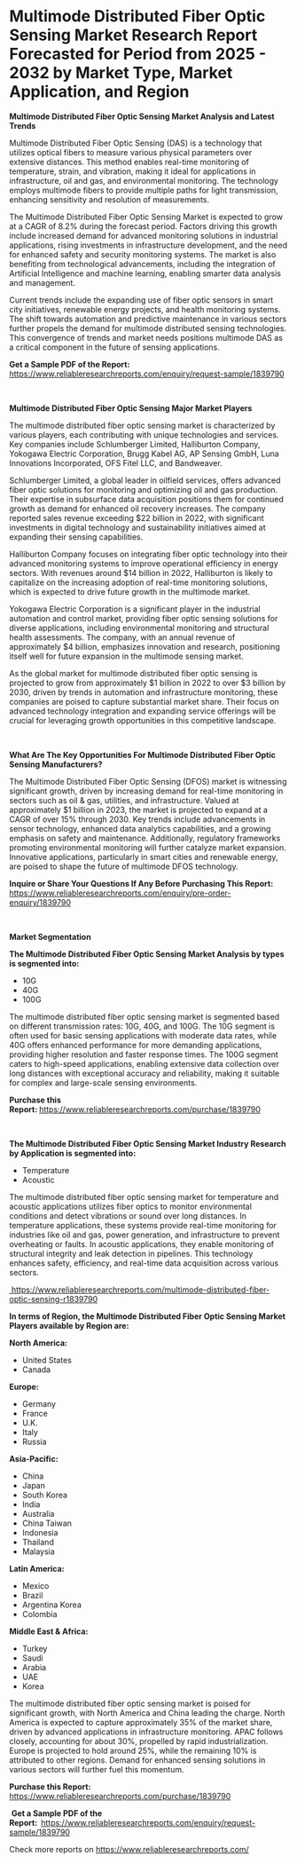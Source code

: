 <p><h1>Multimode Distributed Fiber Optic Sensing Market Research Report Forecasted for Period from 2025 -  2032 by Market Type, Market Application, and Region</h1></p><p><strong>Multimode Distributed Fiber Optic Sensing Market Analysis and Latest Trends</strong></p>
<p><p>Multimode Distributed Fiber Optic Sensing (DAS) is a technology that utilizes optical fibers to measure various physical parameters over extensive distances. This method enables real-time monitoring of temperature, strain, and vibration, making it ideal for applications in infrastructure, oil and gas, and environmental monitoring. The technology employs multimode fibers to provide multiple paths for light transmission, enhancing sensitivity and resolution of measurements.</p><p>The Multimode Distributed Fiber Optic Sensing Market is expected to grow at a CAGR of 8.2% during the forecast period. Factors driving this growth include increased demand for advanced monitoring solutions in industrial applications, rising investments in infrastructure development, and the need for enhanced safety and security monitoring systems. The market is also benefiting from technological advancements, including the integration of Artificial Intelligence and machine learning, enabling smarter data analysis and management.</p><p>Current trends include the expanding use of fiber optic sensors in smart city initiatives, renewable energy projects, and health monitoring systems. The shift towards automation and predictive maintenance in various sectors further propels the demand for multimode distributed sensing technologies. This convergence of trends and market needs positions multimode DAS as a critical component in the future of sensing applications.</p></p>
<p><strong>Get a Sample PDF of the Report:&nbsp;</strong> <a href="https://www.reliableresearchreports.com/enquiry/request-sample/1839790?utm_campaign=2275&utm_medium=2&utm_source=Github&utm_content=ia&utm_term=06042025&utm_id=multimode-distributed-fiber-optic-sensing">https://www.reliableresearchreports.com/enquiry/request-sample/1839790</a></p>
<p>&nbsp;</p>
<p><strong>Multimode Distributed Fiber Optic Sensing Major Market Players</strong></p>
<p><p>The multimode distributed fiber optic sensing market is characterized by various players, each contributing with unique technologies and services. Key companies include Schlumberger Limited, Halliburton Company, Yokogawa Electric Corporation, Brugg Kabel AG, AP Sensing GmbH, Luna Innovations Incorporated, OFS Fitel LLC, and Bandweaver.</p><p>Schlumberger Limited, a global leader in oilfield services, offers advanced fiber optic solutions for monitoring and optimizing oil and gas production. Their expertise in subsurface data acquisition positions them for continued growth as demand for enhanced oil recovery increases. The company reported sales revenue exceeding $22 billion in 2022, with significant investments in digital technology and sustainability initiatives aimed at expanding their sensing capabilities.</p><p>Halliburton Company focuses on integrating fiber optic technology into their advanced monitoring systems to improve operational efficiency in energy sectors. With revenues around $14 billion in 2022, Halliburton is likely to capitalize on the increasing adoption of real-time monitoring solutions, which is expected to drive future growth in the multimode market.</p><p>Yokogawa Electric Corporation is a significant player in the industrial automation and control market, providing fiber optic sensing solutions for diverse applications, including environmental monitoring and structural health assessments. The company, with an annual revenue of approximately $4 billion, emphasizes innovation and research, positioning itself well for future expansion in the multimode sensing market.</p><p>As the global market for multimode distributed fiber optic sensing is projected to grow from approximately $1 billion in 2022 to over $3 billion by 2030, driven by trends in automation and infrastructure monitoring, these companies are poised to capture substantial market share. Their focus on advanced technology integration and expanding service offerings will be crucial for leveraging growth opportunities in this competitive landscape.</p></p>
<p>&nbsp;</p>
<p><strong>What Are The Key Opportunities For Multimode Distributed Fiber Optic Sensing Manufacturers?</strong></p>
<p><p>The Multimode Distributed Fiber Optic Sensing (DFOS) market is witnessing significant growth, driven by increasing demand for real-time monitoring in sectors such as oil & gas, utilities, and infrastructure. Valued at approximately $1 billion in 2023, the market is projected to expand at a CAGR of over 15% through 2030. Key trends include advancements in sensor technology, enhanced data analytics capabilities, and a growing emphasis on safety and maintenance. Additionally, regulatory frameworks promoting environmental monitoring will further catalyze market expansion. Innovative applications, particularly in smart cities and renewable energy, are poised to shape the future of multimode DFOS technology.</p></p>
<p><strong>Inquire or Share Your Questions If Any Before Purchasing This Report:</strong> <a href="https://www.reliableresearchreports.com/enquiry/pre-order-enquiry/1839790?utm_campaign=2275&utm_medium=2&utm_source=Github&utm_content=ia&utm_term=06042025&utm_id=multimode-distributed-fiber-optic-sensing">https://www.reliableresearchreports.com/enquiry/pre-order-enquiry/1839790</a></p>
<p>&nbsp;</p>
<p><strong>Market Segmentation</strong></p>
<p><strong>The Multimode Distributed Fiber Optic Sensing Market Analysis by types is segmented into:</strong></p>
<p><ul><li>10G</li><li>40G</li><li>100G</li></ul></p>
<p><p>The multimode distributed fiber optic sensing market is segmented based on different transmission rates: 10G, 40G, and 100G. The 10G segment is often used for basic sensing applications with moderate data rates, while 40G offers enhanced performance for more demanding applications, providing higher resolution and faster response times. The 100G segment caters to high-speed applications, enabling extensive data collection over long distances with exceptional accuracy and reliability, making it suitable for complex and large-scale sensing environments.</p></p>
<p><strong>Purchase this Report:&nbsp;</strong><a href="https://www.reliableresearchreports.com/purchase/1839790?utm_campaign=2275&utm_medium=2&utm_source=Github&utm_content=ia&utm_term=06042025&utm_id=multimode-distributed-fiber-optic-sensing">https://www.reliableresearchreports.com/purchase/1839790</a></p>
<p>&nbsp;</p>
<p><strong>The Multimode Distributed Fiber Optic Sensing Market Industry Research by Application is segmented into:</strong></p>
<p><ul><li>Temperature</li><li>Acoustic</li></ul></p>
<p><p>The multimode distributed fiber optic sensing market for temperature and acoustic applications utilizes fiber optics to monitor environmental conditions and detect vibrations or sound over long distances. In temperature applications, these systems provide real-time monitoring for industries like oil and gas, power generation, and infrastructure to prevent overheating or faults. In acoustic applications, they enable monitoring of structural integrity and leak detection in pipelines. This technology enhances safety, efficiency, and real-time data acquisition across various sectors.</p></p>
<p><a href="https://www.reliableresearchreports.com/multimode-distributed-fiber-optic-sensing-r1839790?utm_campaign=2275&utm_medium=2&utm_source=Github&utm_content=ia&utm_term=06042025&utm_id=multimode-distributed-fiber-optic-sensing">&nbsp;https://www.reliableresearchreports.com/multimode-distributed-fiber-optic-sensing-r1839790</a></p>
<p><strong>In terms of Region, the Multimode Distributed Fiber Optic Sensing Market Players available by Region are:</strong></p>
<p>
    <p> <strong> North America: </strong>
        <ul>
            <li>United States</li>
            <li>Canada</li>
        </ul>
        </p> 
    <p> <strong> Europe: </strong>
        <ul>
            <li>Germany</li>
            <li>France</li>
            <li>U.K.</li>
            <li>Italy</li>
            <li>Russia</li>
        </ul>
        </p> 
    <p> <strong> Asia-Pacific: </strong>
        <ul>
            <li>China</li>
            <li>Japan</li>
            <li>South Korea</li>
            <li>India</li>
            <li>Australia</li>
            <li>China Taiwan</li>
            <li>Indonesia</li>
            <li>Thailand</li>
            <li>Malaysia</li>
        </ul>
        </p> 
    <p> <strong> Latin America: </strong>
        <ul>
            <li>Mexico</li>
            <li>Brazil</li>
            <li>Argentina Korea</li>
            <li>Colombia</li>
        </ul>
        </p> 
    <p> <strong> Middle East & Africa: </strong>
        <ul>
            <li>Turkey</li>
            <li>Saudi</li>
            <li>Arabia</li>
            <li>UAE</li>
            <li>Korea</li>
        </ul>
    </p>
    </p>
<p><p>The multimode distributed fiber optic sensing market is poised for significant growth, with North America and China leading the charge. North America is expected to capture approximately 35% of the market share, driven by advanced applications in infrastructure monitoring. APAC follows closely, accounting for about 30%, propelled by rapid industrialization. Europe is projected to hold around 25%, while the remaining 10% is attributed to other regions. Demand for enhanced sensing solutions in various sectors will further fuel this momentum.</p></p>
<p><strong>Purchase this Report: </strong><a href="https://www.reliableresearchreports.com/purchase/1839790?utm_campaign=2275&utm_medium=2&utm_source=Github&utm_content=ia&utm_term=06042025&utm_id=multimode-distributed-fiber-optic-sensing">https://www.reliableresearchreports.com/purchase/1839790</a></p>
<p>&nbsp;<strong>Get a Sample PDF of the Report:&nbsp;&nbsp;</strong><a href="https://www.reliableresearchreports.com/enquiry/request-sample/1839790?utm_campaign=2275&utm_medium=2&utm_source=Github&utm_content=ia&utm_term=06042025&utm_id=multimode-distributed-fiber-optic-sensing">https://www.reliableresearchreports.com/enquiry/request-sample/1839790</a></p>
<p><strong></strong></p>
<p>Check more reports on <a href="https://www.reliableresearchreports.com/?utm_campaign=2275&utm_medium=2&utm_source=Github&utm_content=ia&utm_term=06042025&utm_id=multimode-distributed-fiber-optic-sensing">https://www.reliableresearchreports.com/</a></p>